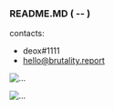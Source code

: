 ### README.MD ( -- )

contacts:
- deox#1111
- hello@brutality.report

![...](https://github-readme-stats.vercel.app/api?username=deox1111&show_icons=true&title_color=fff&icon_color=79ff97&text_color=9f9f9f&bg_color=151515&count_private=true)

![...](https://spotify-github-profile.vercel.app/api/view.svg?uid=31yggw6atm3vhvsla54znjfb4uhi&redirect=true][https://spotify-github-profile.vercel.app/api/view.svg?uid=31yggw6atm3vhvsla54znjfb4uhi&cover_image=true&theme=default&show_offline=true&background_color=000000&interchange=true&bar_color=ff00dd&bar_color_cover=true)
